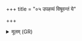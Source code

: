 +++
title = "०५ उपहव्यं विषूवन्तं ये"

+++
<details><summary>मूलम् (GR)</summary>

उपहव्यं विषूवन्तं  
ये च यज्ञा गुहा हिताः ।  
बिभर्ति भर्ता विश्वस्य-  
-उच्छिष्टो जनितुः पिता ॥
</details>